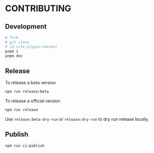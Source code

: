 # CONTRIBUTING

## Development

```bash
# fork
# git clone
# cd vite-plugin-checker
pnpm i
pnpm dev
```

## Release

To release a beta version

```bash
npm run release:beta
```

To release a official version

```bash
npm run release
```

Use `release:beta-dry-run` or `release:dry-run` to dry run release locally.

## Publish

```bash
npm run ci:publish
```
